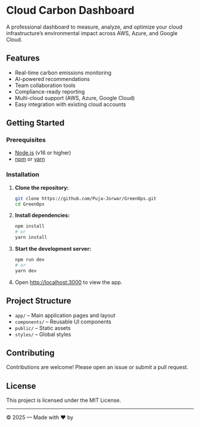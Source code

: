 # Cloud Carbon Dashboard

A professional dashboard to measure, analyze, and optimize your cloud infrastructure’s environmental impact across AWS, Azure, and Google Cloud.

## Features

- Real-time carbon emissions monitoring
- AI-powered recommendations
- Team collaboration tools
- Compliance-ready reporting
- Multi-cloud support (AWS, Azure, Google Cloud)
- Easy integration with existing cloud accounts

## Getting Started

### Prerequisites

- [Node.js](https://nodejs.org/) (v16 or higher)
- [npm](https://www.npmjs.com/) or [yarn](https://yarnpkg.com/)

### Installation

1. **Clone the repository:**
   ```bash
   git clone https://github.com/Puja-Jorwar/GreenOps.git
   cd GreenOps
   ```

2. **Install dependencies:**
   ```bash
   npm install
   # or
   yarn install
   ```

3. **Start the development server:**
   ```bash
   npm run dev
   # or
   yarn dev
   ```

4. Open [http://localhost:3000](http://localhost:3000) to view the app.

## Project Structure

- `app/` – Main application pages and layout
- `components/` – Reusable UI components
- `public/` – Static assets
- `styles/` – Global styles

## Contributing

Contributions are welcome! Please open an issue or submit a pull request.

## License

This project is licensed under the MIT License.

---

&copy; 2025 — Made with ♥ by
